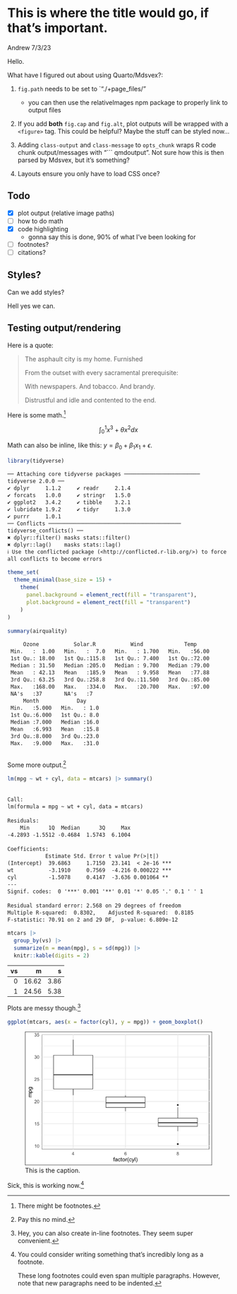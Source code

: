 This is where the title would go, if that’s important.
================
Andrew
7/3/23

Hello.

What have I figured out about using Quarto/Mdsvex?:

1.  `fig.path` needs to be set to \`“./+page_files/”

    - you can then use the relativeImages npm package to properly link
      to output files

2.  If you add **both** `fig.cap` and `fig.alt`, plot outputs will be
    wrapped with a `<figure>` tag. This could be helpful? Maybe the
    stuff can be styled now…

3.  Adding `class-output` and `class-message` to `opts_chunk` wraps R
    code chunk output/messages with “\`\`\` qmdoutput”. Not sure how
    this is then parsed by Mdsvex, but it’s something?

4.  Layouts ensure you only have to load CSS once?

## Todo

- [x] plot output (relative image paths)
- [ ] how to do math
- [x] code highlighting
  - gonna say this is done, 90% of what I’ve been looking for
- [ ] footnotes?
- [ ] citations?

## Styles?

Can we add styles?

Hell yes we can.

## Testing output/rendering

Here is a quote:

> The asphault city is my home. Furnished
>
> From the outset with every sacramental prerequisite:
>
> With newspapers. And tobacco. And brandy.
>
> Distrustful and idle and contented to the end.

Here is some math.[^1]

$$
\int_0^1 x^3 + \theta x^2 dx
$$

Math can also be inline, like this:
$y = \beta_0 + \beta_1 x_1 + \epsilon$.

``` r
library(tidyverse)
```

``` qmdmessage
── Attaching core tidyverse packages ──────────────────────── tidyverse 2.0.0 ──
✔ dplyr     1.1.2     ✔ readr     2.1.4
✔ forcats   1.0.0     ✔ stringr   1.5.0
✔ ggplot2   3.4.2     ✔ tibble    3.2.1
✔ lubridate 1.9.2     ✔ tidyr     1.3.0
✔ purrr     1.0.1     
── Conflicts ────────────────────────────────────────── tidyverse_conflicts() ──
✖ dplyr::filter() masks stats::filter()
✖ dplyr::lag()    masks stats::lag()
ℹ Use the conflicted package (<http://conflicted.r-lib.org/>) to force all conflicts to become errors
```

``` r
theme_set(
  theme_minimal(base_size = 15) +
    theme(
      panel.background = element_rect(fill = "transparent"),
      plot.background = element_rect(fill = "transparent")
    )
)
```

``` r
summary(airquality)
```

``` qmdresults
     Ozone           Solar.R           Wind             Temp      
 Min.   :  1.00   Min.   :  7.0   Min.   : 1.700   Min.   :56.00  
 1st Qu.: 18.00   1st Qu.:115.8   1st Qu.: 7.400   1st Qu.:72.00  
 Median : 31.50   Median :205.0   Median : 9.700   Median :79.00  
 Mean   : 42.13   Mean   :185.9   Mean   : 9.958   Mean   :77.88  
 3rd Qu.: 63.25   3rd Qu.:258.8   3rd Qu.:11.500   3rd Qu.:85.00  
 Max.   :168.00   Max.   :334.0   Max.   :20.700   Max.   :97.00  
 NA's   :37       NA's   :7                                       
     Month            Day      
 Min.   :5.000   Min.   : 1.0  
 1st Qu.:6.000   1st Qu.: 8.0  
 Median :7.000   Median :16.0  
 Mean   :6.993   Mean   :15.8  
 3rd Qu.:8.000   3rd Qu.:23.0  
 Max.   :9.000   Max.   :31.0  
                               
```

Some more output.[^2]

``` r
lm(mpg ~ wt + cyl, data = mtcars) |> summary()
```

``` qmdresults

Call:
lm(formula = mpg ~ wt + cyl, data = mtcars)

Residuals:
    Min      1Q  Median      3Q     Max 
-4.2893 -1.5512 -0.4684  1.5743  6.1004 

Coefficients:
            Estimate Std. Error t value Pr(>|t|)    
(Intercept)  39.6863     1.7150  23.141  < 2e-16 ***
wt           -3.1910     0.7569  -4.216 0.000222 ***
cyl          -1.5078     0.4147  -3.636 0.001064 ** 
---
Signif. codes:  0 '***' 0.001 '**' 0.01 '*' 0.05 '.' 0.1 ' ' 1

Residual standard error: 2.568 on 29 degrees of freedom
Multiple R-squared:  0.8302,    Adjusted R-squared:  0.8185 
F-statistic: 70.91 on 2 and 29 DF,  p-value: 6.809e-12
```

``` r
mtcars |>
  group_by(vs) |>
  summarize(m = mean(mpg), s = sd(mpg)) |>
  knitr::kable(digits = 2)
```

|  vs |     m |    s |
|----:|------:|-----:|
|   0 | 16.62 | 3.86 |
|   1 | 24.56 | 5.38 |

Plots are messy though.[^3]

``` r
ggplot(mtcars, aes(x = factor(cyl), y = mpg)) + geom_boxplot()
```

<figure>
<img src="./+page_files/unnamed-chunk-5-1.png" data-fig-align="center"
data-fig-alt="Maybe some alt-text?" alt="This is the caption." />
<figcaption aria-hidden="true">This is the caption.</figcaption>
</figure>

Sick, this is working now.[^4]

[^1]: There might be footnotes.

[^2]: Pay this no mind.

[^3]: Hey, you can also create in-line footnotes. They seem super
    convenient.

[^4]: You could consider writing something that’s incredibly long as a
    footnote.

    These long footnotes could even span multiple paragraphs. However,
    note that new paragraphs need to be indented.
